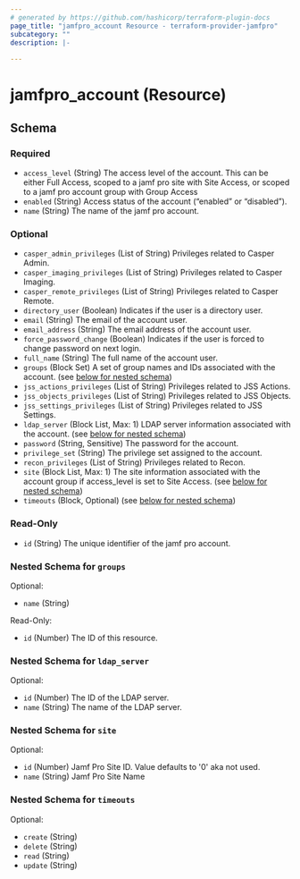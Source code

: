 ```yaml
---
# generated by https://github.com/hashicorp/terraform-plugin-docs
page_title: "jamfpro_account Resource - terraform-provider-jamfpro"
subcategory: ""
description: |-
  
---
```


# jamfpro_account (Resource)





<!-- schema generated by tfplugindocs -->
## Schema

### Required

- `access_level` (String) The access level of the account. This can be either Full Access, scoped to a jamf pro site with Site Access, or scoped to a jamf pro account group with Group Access
- `enabled` (String) Access status of the account (“enabled” or “disabled”).
- `name` (String) The name of the jamf pro account.

### Optional

- `casper_admin_privileges` (List of String) Privileges related to Casper Admin.
- `casper_imaging_privileges` (List of String) Privileges related to Casper Imaging.
- `casper_remote_privileges` (List of String) Privileges related to Casper Remote.
- `directory_user` (Boolean) Indicates if the user is a directory user.
- `email` (String) The email of the account user.
- `email_address` (String) The email address of the account user.
- `force_password_change` (Boolean) Indicates if the user is forced to change password on next login.
- `full_name` (String) The full name of the account user.
- `groups` (Block Set) A set of group names and IDs associated with the account. (see [below for nested schema](#nestedblock--groups))
- `jss_actions_privileges` (List of String) Privileges related to JSS Actions.
- `jss_objects_privileges` (List of String) Privileges related to JSS Objects.
- `jss_settings_privileges` (List of String) Privileges related to JSS Settings.
- `ldap_server` (Block List, Max: 1) LDAP server information associated with the account. (see [below for nested schema](#nestedblock--ldap_server))
- `password` (String, Sensitive) The password for the account.
- `privilege_set` (String) The privilege set assigned to the account.
- `recon_privileges` (List of String) Privileges related to Recon.
- `site` (Block List, Max: 1) The site information associated with the account group if access_level is set to Site Access. (see [below for nested schema](#nestedblock--site))
- `timeouts` (Block, Optional) (see [below for nested schema](#nestedblock--timeouts))

### Read-Only

- `id` (String) The unique identifier of the jamf pro account.

<a id="nestedblock--groups"></a>
### Nested Schema for `groups`

Optional:

- `name` (String)

Read-Only:

- `id` (Number) The ID of this resource.


<a id="nestedblock--ldap_server"></a>
### Nested Schema for `ldap_server`

Optional:

- `id` (Number) The ID of the LDAP server.
- `name` (String) The name of the LDAP server.


<a id="nestedblock--site"></a>
### Nested Schema for `site`

Optional:

- `id` (Number) Jamf Pro Site ID. Value defaults to '0' aka not used.
- `name` (String) Jamf Pro Site Name


<a id="nestedblock--timeouts"></a>
### Nested Schema for `timeouts`

Optional:

- `create` (String)
- `delete` (String)
- `read` (String)
- `update` (String)
